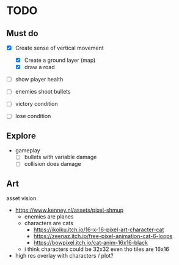 # TODO

## Must do
- [x] Create sense of vertical movement
  - [x] Create a ground layer (map)
  - [x] draw a road
- [ ] show player health
- [ ] enemies shoot bullets
- [ ] victory condition
- [ ] lose condition



## Explore
- gameplay
  - [ ] bullets with variable damage
  - [ ] collision does damage

## Art
asset vision
- https://www.kenney.nl/assets/pixel-shmup
  - enemies are planes
  - characters are cats
    - https://ikoiku.itch.io/16-x-16-pixel-art-character-cat
    - https://zeenaz.itch.io/free-pixel-animation-cat-6-loops
    - https://bowpixel.itch.io/cat-anim-16x16-black
  - i think characters could be 32x32 even tho tiles are 16x16
- high res overlay with characters / plot?
